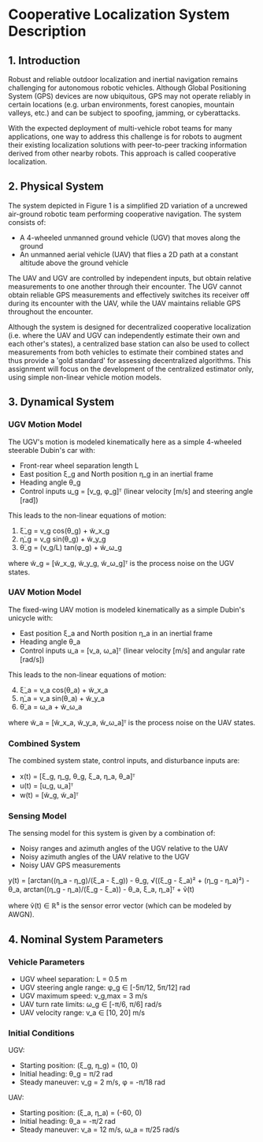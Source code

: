 # Cooperative Localization System Description

## 1. Introduction

Robust and reliable outdoor localization and inertial navigation remains challenging for autonomous robotic vehicles. Although Global Positioning System (GPS) devices are now ubiquitous, GPS may not operate reliably in certain locations (e.g. urban environments, forest canopies, mountain valleys, etc.) and can be subject to spoofing, jamming, or cyberattacks. 

With the expected deployment of multi-vehicle robot teams for many applications, one way to address this challenge is for robots to augment their existing localization solutions with peer-to-peer tracking information derived from other nearby robots. This approach is called cooperative localization.

## 2. Physical System

The system depicted in Figure 1 is a simplified 2D variation of a uncrewed air-ground robotic team performing cooperative navigation. The system consists of:

- A 4-wheeled unmanned ground vehicle (UGV) that moves along the ground
- An unmanned aerial vehicle (UAV) that flies a 2D path at a constant altitude above the ground vehicle

The UAV and UGV are controlled by independent inputs, but obtain relative measurements to one another through their encounter. The UGV cannot obtain reliable GPS measurements and effectively switches its receiver off during its encounter with the UAV, while the UAV maintains reliable GPS throughout the encounter.

Although the system is designed for decentralized cooperative localization (i.e. where the UAV and UGV can independently estimate their own and each other's states), a centralized base station can also be used to collect measurements from both vehicles to estimate their combined states and thus provide a 'gold standard' for assessing decentralized algorithms. This assignment will focus on the development of the centralized estimator only, using simple non-linear vehicle motion models.

## 3. Dynamical System

### UGV Motion Model
The UGV's motion is modeled kinematically here as a simple 4-wheeled steerable Dubin's car with:
- Front-rear wheel separation length L
- East position ξ_g and North position η_g in an inertial frame
- Heading angle θ_g
- Control inputs u_g = [v_g, φ_g]ᵀ (linear velocity [m/s] and steering angle [rad])

This leads to the non-linear equations of motion:

1. ξ̇_g = v_g cos(θ_g) + w̃_x_g
2. η̇_g = v_g sin(θ_g) + w̃_y_g
3. θ̇_g = (v_g/L) tan(φ_g) + w̃_ω_g

where w̃_g = [w̃_x_g, w̃_y_g, w̃_ω_g]ᵀ is the process noise on the UGV states.

### UAV Motion Model
The fixed-wing UAV motion is modeled kinematically as a simple Dubin's unicycle with:
- East position ξ_a and North position η_a in an inertial frame
- Heading angle θ_a
- Control inputs u_a = [v_a, ω_a]ᵀ (linear velocity [m/s] and angular rate [rad/s])

This leads to the non-linear equations of motion:

4. ξ̇_a = v_a cos(θ_a) + w̃_x_a
5. η̇_a = v_a sin(θ_a) + w̃_y_a
6. θ̇_a = ω_a + w̃_ω_a

where w̃_a = [w̃_x_a, w̃_y_a, w̃_ω_a]ᵀ is the process noise on the UAV states.

### Combined System
The combined system state, control inputs, and disturbance inputs are:
- x(t) = [ξ_g, η_g, θ_g, ξ_a, η_a, θ_a]ᵀ
- u(t) = [u_g, u_a]ᵀ
- w(t) = [w̃_g, w̃_a]ᵀ

### Sensing Model
The sensing model for this system is given by a combination of:
- Noisy ranges and azimuth angles of the UGV relative to the UAV
- Noisy azimuth angles of the UAV relative to the UGV
- Noisy UAV GPS measurements

y(t) = [arctan((η_a - η_g)/(ξ_a - ξ_g)) - θ_g, √((ξ_g - ξ_a)² + (η_g - η_a)²) - θ_a, arctan((η_g - η_a)/(ξ_g - ξ_a)) - θ_a, ξ_a, η_a]ᵀ + ṽ(t)

where ṽ(t) ∈ ℝ⁵ is the sensor error vector (which can be modeled by AWGN).

## 4. Nominal System Parameters

### Vehicle Parameters
- UGV wheel separation: L = 0.5 m
- UGV steering angle range: φ_g ∈ [-5π/12, 5π/12] rad
- UGV maximum speed: v_g,max = 3 m/s
- UAV turn rate limits: ω_g ∈ [-π/6, π/6] rad/s
- UAV velocity range: v_a ∈ [10, 20] m/s

### Initial Conditions
UGV:
- Starting position: (ξ_g, η_g) = (10, 0)
- Initial heading: θ_g = π/2 rad
- Steady maneuver: v_g = 2 m/s, φ = -π/18 rad

UAV:
- Starting position: (ξ_a, η_a) = (-60, 0)
- Initial heading: θ_a = -π/2 rad
- Steady maneuver: v_a = 12 m/s, ω_a = π/25 rad/s


